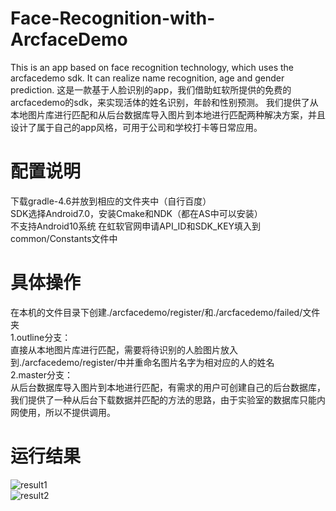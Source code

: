 # Face-Recognition-with-ArcfaceDemo  
This is an app based on face recognition technology, which uses the arcfacedemo sdk. It can realize name recognition, age and gender prediction.
这是一款基于人脸识别的app，我们借助虹软所提供的免费的arcfacedemo的sdk，来实现活体的姓名识别，年龄和性别预测。 我们提供了从本地图片库进行匹配和从后台数据库导入图片到本地进行匹配两种解决方案，并且设计了属于自己的app风格，可用于公司和学校打卡等日常应用。 

# 配置说明
下载gradle-4.6并放到相应的文件夹中（自行百度）  
SDK选择Android7.0，安装Cmake和NDK（都在AS中可以安装）  
不支持Android10系统
在虹软官网申请API_ID和SDK_KEY填入到common/Constants文件中

# 具体操作  
在本机的文件目录下创建./arcfacedemo/register/和./arcfacedemo/failed/文件夹  
1.outline分支：  
  直接从本地图片库进行匹配，需要将待识别的人脸图片放入到./arcfacedemo/register/中并重命名图片名字为相对应的人的姓名  
2.master分支：  
  从后台数据库导入图片到本地进行匹配，有需求的用户可创建自己的后台数据库，我们提供了一种从后台下载数据并匹配的方法的思路，由于实验室的数据库只能内网使用，所以不提供调用。

# 运行结果
![result1](./image/1.png)   
![result2](./image/2.png) 
